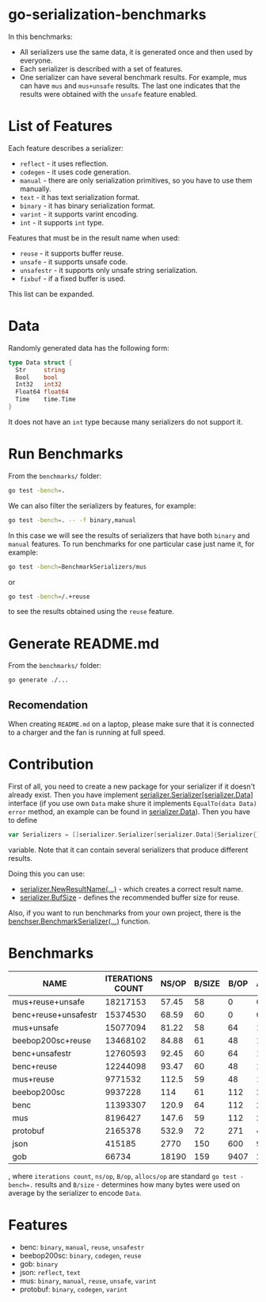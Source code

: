 # go-serialization-benchmarks
In this benchmarks:
- All serializers use the same data, it is generated once and then used by 
  everyone.
- Each serializer is described with a set of features.
- One serializer can have several benchmark results. For example, mus can have 
  `mus` and `mus+unsafe` results. The last one indicates that the results were 
  obtained with the `unsafe` feature enabled.

# List of Features
Each feature describes a serializer:
- `reflect` - it uses reflection.
- `codegen` - it uses code generation.
- `manual` - there are only serialization primitives, so you have to use them 
  manually.
- `text` - it has text serialization format.
- `binary` -  it has binary serialization format.
- `varint` - it supports varint encoding.
- `int` - it supports `int` type.

Features that must be in the result name when used:
- `reuse` -  it supports buffer reuse.
- `unsafe` - it supports unsafe code.
- `unsafestr` - it supports only unsafe string serialization.
- `fixbuf` - if a fixed buffer is used.

This list can be expanded.

# Data
Randomly generated data has the following form:
```go
type Data struct {
  Str     string
  Bool    bool
  Int32   int32
  Float64 float64
  Time    time.Time
}
```
It does not have an `int` type because many serializers do not support it.

# Run Benchmarks
From the `benchmarks/` folder:
```bash
go test -bench=.
```
We can also filter the serializers by features, for example:
```bash
go test -bench=. -- -f binary,manual
```
In this case we will see the results of serializers that have both `binary`
and `manual` features.
To run benchmarks for one particular case just name it, for example:
```bash
go test -bench=BenchmarkSerializers/mus
```
or
```bash
go test -bench=/.+reuse
```
to see the results obtained using the `reuse` feature.

# Generate README.md
From the `benchmarks/` folder:
```bash
go generate ./...
```

## Recomendation
When creating `README.md` on a laptop, please make sure that it is connected to 
a charger and the fan is running at full speed.

# Contribution
First of all, you need to create a new package for your serializer if it doesn't
already exist. Then you have implement 
[serializer.Serializer\[serializer.Data\]](serializer/serializer.go) interface 
(if you use own `Data` make shure it implements `EqualTo(data Data) error` 
method, an example can be found in [serializer.Data](serializer/data.go)). Then 
you have to define
```go
var Serializers = []serializer.Serializer[serializer.Data]{Serializer{}}
```
variable. Note that it can contain several serializers that produce different 
results.

Doing this you can use:
- [serializer.NewResultName(...)](serializer/result_name.go) - which creates a 
  correct result name.
- [serializer.BufSize](serializer/serializer.go) - defines the recommended 
  buffer size for reuse.

Also, if you want to run benchmarks from your own project, there is the
[benchser.BenchmarkSerializer(...)](benchser/benchser.go) function.
  
# Benchmarks
|         NAME         | ITERATIONS COUNT | NS/OP | B/SIZE | B/OP | ALLOCS/OP |
|----------------------|------------------|-------|--------|------|-----------|
| mus+reuse+unsafe     |         18217153 | 57.45 |     58 |    0 |         0 |
| benc+reuse+unsafestr |         15374530 | 68.59 |     60 |    0 |         0 |
| mus+unsafe           |         15077094 | 81.22 |     58 |   64 |         1 |
| beebop200sc+reuse    |         13468102 | 84.88 |     61 |   48 |         1 |
| benc+unsafestr       |         12760593 | 92.45 |     60 |   64 |         1 |
| benc+reuse           |         12244098 | 93.47 |     60 |   48 |         1 |
| mus+reuse            |          9771532 | 112.5 |     59 |   48 |         1 |
| beebop200sc          |          9937228 |   114 |     61 |  112 |         2 |
| benc                 |         11393307 | 120.9 |     64 |  112 |         2 |
| mus                  |          8196427 | 147.6 |     59 |  112 |         2 |
| protobuf             |          2165378 | 532.9 |     72 |  271 |         4 |
| json                 |           415185 |  2770 |    150 |  600 |         9 |
| gob                  |            66734 | 18190 |    159 | 9407 |       233 |

, where `iterations count`, `ns/op`, `B/op`, `allocs/op` are standard 
`go test -bench=.` results and `B/size` - determines how many bytes were used on 
average by the serializer to encode `Data`.
    
# Features
- benc: `binary`, `manual`, `reuse`, `unsafestr`
- beebop200sc: `binary`, `codegen`, `reuse`
- gob: `binary`
- json: `reflect`, `text`
- mus: `binary`, `manual`, `reuse`, `unsafe`, `varint`
- protobuf: `binary`, `codegen`, `varint`
  